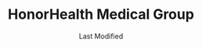 ---
layout: location-page
date: Last Modified
description: "Local COVID-19 testing is available at HonorHealth Medical Group in Anthem, Arizona, USA."
permalink: "locations/arizona/anthem/honorhealth-medical-group/"
tags:
  - locations
  - arizona
title: HonorHealth Medical Group
uniqueName: honorhealth-medical-group
state: Arizona
stateAbbr: AZ
hood: "Anthem"
address: "3648 W Anthem Way Ste A100"
city: "Anthem"
zip: "85086"
zipsNearby: "85320 85117 85118 85119 85120 85178 85190 85322 85323 85338 85392 85395 85324 85326 85396 86322 85329 85327 85331 85377 85224 85225 85226 85244 85246 85248 85249 85286 85332 86327 85335 85233 85234 85295 85296 85297 85298 85299 85301 85302 85303 85304 85305 85306 85307 85308 85309 85310 85311 85312 85318 85236 86329 86331 86332 85339 85340 85138 85139 86333 86343 85201 85202 85203 85204 85205 85206 85207 85208 85209 85210 85211 85212 85213 85214 85215 85216 85274 85275 85277 85342 85343 85541 85547 85345 85380 85381 85382 85383 85385 85001 85002 85003 85004 85005 85006 85007 85008 85009 85010 85011 85012 85013 85014 85015 85016 85017 85018 85019 85020 85021 85022 85023 85024 85025 85026 85027 85028 85029 85030 85031 85032 85033 85034 85035 85036 85037 85038 85039 85040 85041 85042 85043 85044 85045 85046 85048 85050 85051 85053 85054 85055 85060 85061 85062 85063 85064 85065 85066 85067 85068 85069 85070 85071 85072 85073 85074 85075 85076 85078 85079 85080 85082 85083 85085 85086 85087 85097 85098 85544 86301 86302 86303 86304 86312 86313 86314 86315 85127 85140 85142 85143 86342 85147 85250 85251 85252 85253 85254 85255 85256 85257 85258 85259 85260 85261 85262 85263 85264 85266 85267 85268 85269 85271 85351 85372 85373 85374 85375 85376 85378 85379 85387 85388 85280 85281 85282 85283 85284 85285 85287 85353 85354 85553 85355 85358 85390 85361 85362 85363 85077 85096 85099 85217 85218 85219 85220 85221 85227 85238 85239 85240 85242 85243 85247 85278 85289 85290 85313" 
mapUrl: "http://maps.apple.com/?q=HonorHealth+Medical+Group&address=3648+W+Anthem+Way+Ste+A100,Anthem,Arizona,85086"
locationType: Walk-in
phone: "480-587-6200"
website: "https://www.honorhealth.com/locations/primary-care/honorhealth-medical-group-gavilan-peak?utm_source=GMB&utm_medium=local&utm_campaign=Honorhealth_Medical_Group_Gavilan_Peak"
onlineBooking: undefined
closed: undefined
closedUpdate: May 25th, 2020
notes: "Must have fever and other symptoms."
days: Weekdays
hours: 7AM-7PM
ctaMessage: Learn more
ctaUrl: "https://www.honorhealth.com/locations/primary-care/honorhealth-medical-group-gavilan-peak?utm_source=GMB&utm_medium=local&utm_campaign=Honorhealth_Medical_Group_Gavilan_Peak"
---